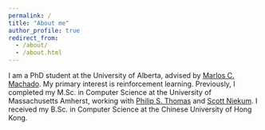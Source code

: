 ```yaml
---
permalink: /
title: "About me"
author_profile: true
redirect_from: 
  - /about/
  - /about.html
---
```


I am a PhD student at the University of Alberta, advised by [Marlos C. Machado](https://webdocs.cs.ualberta.ca/~machado/). My primary interest is reinforcement learning. Previously, I completed my M.Sc. in Computer Science at the University of Massachusetts Amherst, working with [Philip S. Thomas](https://people.cs.umass.edu/~pthomas/) and [Scott Niekum](https://people.cs.umass.edu/~sniekum/). I received my B.Sc. in Computer Science at the Chinese University of Hong Kong.
